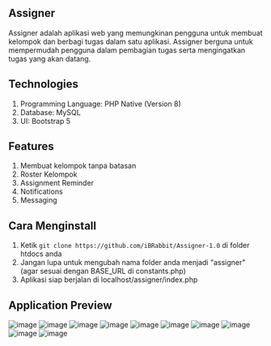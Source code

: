 ## Assigner 

Assigner adalah aplikasi web yang memungkinan pengguna untuk membuat kelompok dan berbagi tugas dalam satu aplikasi. Assigner berguna untuk mempermudah pengguna dalam pembagian tugas serta mengingatkan tugas yang akan datang.

## Technologies
1. Programming Language: PHP Native (Version 8)
2. Database: MySQL
3. UI: Bootstrap 5

## Features
1. Membuat kelompok tanpa batasan
2. Roster Kelompok
3. Assignment Reminder
4. Notifications
5. Messaging

## Cara Menginstall
1. Ketik ```git clone https://github.com/iBRabbit/Assigner-1.0``` di folder htdocs anda
2. Jangan lupa untuk mengubah nama folder anda menjadi "assigner" (agar sesuai dengan BASE_URL di constants.php)
3. Aplikasi siap berjalan di localhost/assigner/index.php

## Application Preview
![image](https://github.com/iBRabbit/Assigner-1.0/assets/50369069/5cab9ee9-f863-4f47-a5c6-1c86cae6c56f)
![image](https://github.com/iBRabbit/Assigner-1.0/assets/50369069/02930136-b6bf-4943-94be-5670abcd4999)
![image](https://github.com/iBRabbit/Assigner-1.0/assets/50369069/9c3dab9e-b029-4557-b355-d93434d2a8f5)
![image](https://github.com/iBRabbit/Assigner-1.0/assets/50369069/fb416015-6ab3-46c3-bfc2-b7ab3f597d41)
![image](https://github.com/iBRabbit/Assigner-1.0/assets/50369069/ded9b8dc-4f70-4acf-b2a9-a07f96bb1449)
![image](https://github.com/iBRabbit/Assigner-1.0/assets/50369069/491b32dd-6e7a-48e9-a042-bbb29710aae0)
![image](https://github.com/iBRabbit/Assigner-1.0/assets/50369069/35560191-3b0b-45f2-ae9f-eb4e400a6e3f)
![image](https://github.com/iBRabbit/Assigner-1.0/assets/50369069/3b620945-7584-4248-9d35-209f6841389a)
![image](https://github.com/iBRabbit/Assigner-1.0/assets/50369069/ab8efc60-7dee-4ba6-a7f2-fa0fb4f55ae9)
![image](https://github.com/iBRabbit/Assigner-1.0/assets/50369069/0a221f9e-037a-4154-bf3a-6a5d93f3cc5c)

